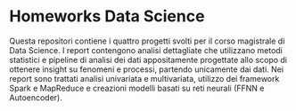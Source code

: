 # Homeworks Data Science
Questa repositori contiene i quattro progetti svolti per il corso magistrale di Data Science.
I report contengono analisi dettagliate che utilizzano metodi statistici e pipeline di analisi dei dati appositamente progettate allo scopo di ottenere insight su fenomeni e processi, partendo unicamente dai dati.
Nei report sono trattati analisi univariata e multivariata, utilizzo dei framework Spark e MapReduce e creazioni modelli basati su reti neurali (FFNN e Autoencoder).

